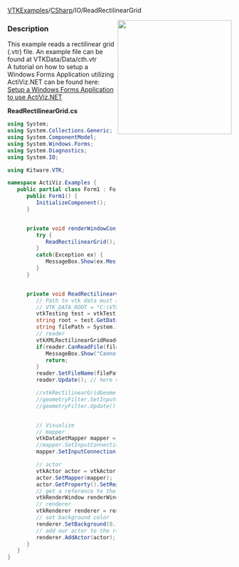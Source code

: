 [VTKExamples](/home/)/[CSharp](/CSharp)/IO/ReadRectilinearGrid

<img align="right" src="https://github.com/lorensen/VTKExamples/blob/gh-pages/Testing/Baseline/IO/TestReadRectilinearGrid.png?raw=true" width="256" />

### Description
This example reads a rectilinear grid (.vtr) file. An example file can be found at VTKData/Data/cth.vtr<br />
A tutorial on how to setup a Windows Forms Application utilizing ActiViz.NET can be found here: [Setup a Windows Forms Application to use ActiViz.NET](http://www.vtk.org/Wiki/VTK/CSharp/ActiViz.NET)

**ReadRectilinearGrid.cs**
```csharp
using System;
using System.Collections.Generic;
using System.ComponentModel;
using System.Windows.Forms;
using System.Diagnostics;
using System.IO;

using Kitware.VTK;

namespace ActiViz.Examples {
   public partial class Form1 : Form {
      public Form1() {
         InitializeComponent();
      }


      private void renderWindowControl1_Load(object sender, EventArgs e) {
         try {
            ReadRectilinearGrid();
         }
         catch(Exception ex) {
            MessageBox.Show(ex.Message, "Exception", MessageBoxButtons.OK);
         }
      }


      private void ReadRectilinearGrid() {
         // Path to vtk data must be set as an environment variable
         // VTK_DATA_ROOT = "C:\VTK\vtkdata-5.8.0"
         vtkTesting test = vtkTesting.New();
         string root = test.GetDataRoot();
         string filePath = System.IO.Path.Combine(root, @"Data\cth.vtr");
         // reader
         vtkXMLRectilinearGridReader reader = vtkXMLRectilinearGridReader.New();
         if(reader.CanReadFile(filePath) == 0) {
            MessageBox.Show("Cannot read file \"" + filePath + "\"", "Error", MessageBoxButtons.OK);
            return;
         }
         reader.SetFileName(filePath);
         reader.Update(); // here we read the file actually

         //vtkRectilinearGridGeometryFilter geometryFilter = vtkRectilinearGridGeometryFilter.New();
         //geometryFilter.SetInputConnection(reader.GetOutputPort());
         //geometryFilter.Update();


         // Visualize
         // mapper
         vtkDataSetMapper mapper = vtkDataSetMapper.New();
         //mapper.SetInputConnection(geometryFilter.GetOutputPort());
         mapper.SetInputConnection(reader.GetOutputPort());

         // actor
         vtkActor actor = vtkActor.New();
         actor.SetMapper(mapper);
         actor.GetProperty().SetRepresentationToWireframe();
         // get a reference to the renderwindow of our renderWindowControl1
         vtkRenderWindow renderWindow = renderWindowControl1.RenderWindow;
         // renderer
         vtkRenderer renderer = renderWindow.GetRenderers().GetFirstRenderer();
         // set background color
         renderer.SetBackground(0.2, 0.3, 0.4);
         // add our actor to the renderer
         renderer.AddActor(actor);
      }
   }
}
```
